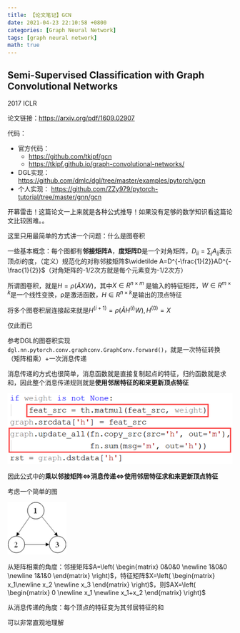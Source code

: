 ```yaml
---
title: 【论文笔记】GCN
date: 2021-04-23 22:10:58 +0800
categories: [Graph Neural Network]
tags: [graph neural network]
math: true
---
```

## Semi-Supervised Classification with Graph Convolutional Networks
2017 ICLR

论文链接：<https://arxiv.org/pdf/1609.02907>

代码：
* 官方代码：
  * <https://github.com/tkipf/gcn>
  * <https://tkipf.github.io/graph-convolutional-networks/>
* DGL实现：<https://github.com/dmlc/dgl/tree/master/examples/pytorch/gcn>
* 个人实现： <https://github.com/ZZy979/pytorch-tutorial/tree/master/gnn/gcn>

开幕雷击！这篇论文一上来就是各种公式推导！如果没有足够的数学知识看这篇论文比较困难。。

这里只用最简单的方式讲一个问题：什么是图卷积

一些基本概念：每个图都有**邻接矩阵A**，**度矩阵D**是一个对角矩阵，$D_{ii}=\sum_j A_{ij}$表示顶点i的度，（定义）规范化的对称邻接矩阵$\widetilde A=D^{-\frac{1}{2}}AD^{-\frac{1}{2}}$（对角矩阵的-1/2次方就是每个元素变为-1/2次方）

所谓图卷积，就是$H=\rho (\widetilde AXW)$，其中$X \in R^{n \times m}$ 是输入的特征矩阵，$W \in R^{m \times k}$是一个线性变换，ρ是激活函数，$H \in R^{n \times k}$是输出的顶点特征

将多个图卷积层连接起来就是$H^{(i+1)}=\rho (\widetilde AH^{(i)}W),H^{(0)}=X$

仅此而已

参考DGL的图卷积实现`dgl.nn.pytorch.conv.graphconv.GraphConv.forward()`，就是一次特征转换（矩阵相乘）+一次消息传递

消息传递的方式也很简单，消息函数就是直接复制起点的特征，归约函数就是求和，因此整个消息传递规则就是**使用邻居特征的和来更新顶点特征**

![消息传递](/assets/images/gcn/消息传递.png)

因此公式中的**乘以邻接矩阵⇔消息传递⇔使用邻居特征求和来更新顶点特征**

考虑一个简单的图

![示例图](/assets/images/gcn/示例图.png)

从矩阵相乘的角度：邻接矩阵$A=\left( \begin{matrix} 0&0&0 \newline 1&0&0 \newline 1&1&0 \end{matrix} \right)$，特征矩阵$X=\left( \begin{matrix} x_1\newline x_2 \newline x_3 \end{matrix} \right)$，则$AX=\left( \begin{matrix} 0 \newline x_1 \newline x_1+x_2 \end{matrix} \right)$

从消息传递的角度：每个顶点的特征变为其邻居特征的和

可以非常直观地理解

